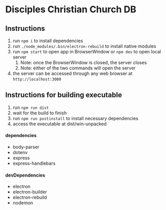 # Disciples Christian Church DB

## Instructions
1. run `npm i` to install dependencies
2. run `./node_modules/.bin/electron-rebuild` to install native modules
3. run `npm start` to open app in BrowserWindow or `npm dev` to open local server
   1. Note: once the BrowserWindow is closed, the server closes
   2. Note: either of the two commands will open the server
4. the server can be accessed through any web browser at `http://localhost:3000`

## Instructions for building executable
1. run `npm run dist`
2. wait for the build to finish
3. run `npm run postinstall` to install necessary dependencies
4. access the executable at dist/win-unpacked

#### dependencies
- body-parser
- dotenv
- express
- express-handlebars


#### devDependencies
- electron
- electron-builder
- electron-rebuild
- nodemon
